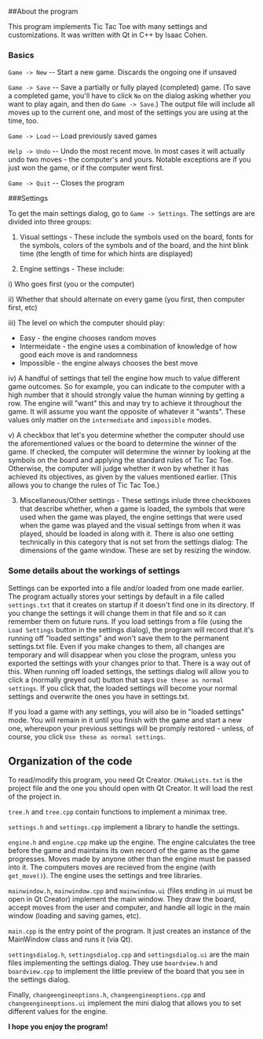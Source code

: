 ##About the program

This program implements Tic Tac Toe with many settings and customizations. It was written with Qt in C++ by Isaac Cohen.

### Basics

`Game -> New` -- Start a new game. Discards the ongoing one if unsaved

`Game -> Save` -- Save a partially or fully played (completed) game. (To save a completed game, you'll have to click `No` on the dialog asking whether you want to play again, and then do `Game -> Save`.) The output file will include all moves up to the current one, and most of the settings you are using at the time, too.

`Game -> Load` -- Load previously saved games

`Help -> Undo` -- Undo the most recent move. In most cases it will actually undo two moves - the computer's and yours. Notable exceptions are if you just won the game, or if the computer went first.

`Game -> Quit` -- Closes the program

###Settings

To get the main settings dialog, go to `Game -> Settings`. The settings are are divided into three groups:

1) Visual settings - These include the symbols used on the board, fonts for the symbols, colors of the symbols and of the board, and the hint blink time (the length of time for which hints are displayed)

2) Engine settings - These include:

i) Who goes first (you or the computer)

ii) Whether that should alternate on every game (you first, then computer first, etc)

iii) The level on which the computer should play:

* Easy - the engine chooses random moves
* Intermeidate - the engine uses a combination of knowledge of how good each move is and randomness
* Impossible - the engine always chooses the best move

iv) A handful of settings that tell the engine how much to value different game outcomes. So for example, you can indicate to the computer with a high number that it should strongly value the human winning by getting a row. The engine will "want" this and may try to achieve it throughout the game. It will assume you want the opposite of whatever it "wants". These values only matter on the `intermediate` and `impossible` modes.

v) A checkbox that let's you determine whether the computer should use the aforementioned values or the board to determine the winner of the game. If checked, the computer will determine the winner by looking at the symbols on the board and applying the standard rules of Tic Tac Toe. Otherwise, the computer will judge whether it won by whether it has achieved its objectives, as given by the values mentioned earlier. (This allows you to change the rules of Tic Tac Toe.)

3) Miscellaneous/Other settings - These settings inlude three checkboxes that describe whether, when a game is loaded, the symbols that were used when the game was played, the engine settings that were used when the game was played and the visual settings from when it was played, should be loaded in along with it. There is also one setting technically in this category that is not set from the settings dialog: The dimensions of the game window. These are set by resizing the window.

### Some details about the workings of settings

Settings can be exported into a file and/or loaded from one made earlier. The program actually stores your settings by default in a file called `settings.txt` that it creates on startup if it doesn't find one in its directory. If you change the settings it will change them in that file and so it can remember them on future runs. If you load settings from a file (using the `Load Settings` button in the settings dialog), the program will record that it's running off "loaded settings" and won't save them to the permanent settings.txt file. Even if you make changes to them, all changes are temporary and will disappear when you close the program, unless you exported the settings with your changes prior to that. There is a way out of this. When running off loaded settings, the settings dialog will allow you to click a (normally greyed out) button that says `Use these as normal settings`. If you click that, the loaded settings will become your normal settings and overwrite the ones you have in settings.txt.

If you load a game with any settings, you will also be in "loaded settings" mode. You will remain in it until you finish with the game and start a new one, whereupon your previous settings will be promply restored - unless, of course, you click `Use these as normal settings`.

## Organization of the code

To read/modify this program, you need Qt Creator. `CMakeLists.txt` is the project file and the one you should open with Qt Creator. It will load the rest of the project in.

`tree.h` and `tree.cpp` contain functions to implement a minimax tree.

`settings.h` and `settings.cpp` implement a library to handle the settings.

`engine.h` and `engine.cpp` make up the engine. The engine calculates the tree before the game and maintains its own record of the game as the game progresses. Moves made by anyone other than the engine must be passed into it. The computers moves are recieved from the engine (with `get_move()`). The engine uses the settings and tree libraries.

`mainwindow.h`, `mainwindow.cpp` and `mainwindow.ui` (files ending in .ui must be open in Qt Creator) implement the main window. They draw the board, accept moves from the user and computer, and handle all logic in the main window (loading and saving games, etc).

`main.cpp` is the entry point of the program. It just creates an instance of the MainWindow class and runs it (via Qt).

`settingsdialog.h`, `settingsdialog.cpp` and `settingsdialog.ui` are the main files implementing the settings dialog. They use `boardview.h` and `boardview.cpp` to implement the little preview of the board that you see in the settings dialog.

Finally, `changeengineoptions.h`, `changeengineoptions.cpp` and `changeengineoptions.ui` implement the mini dialog that allows you to set different values for the engine.

**I hope you enjoy the program!**

